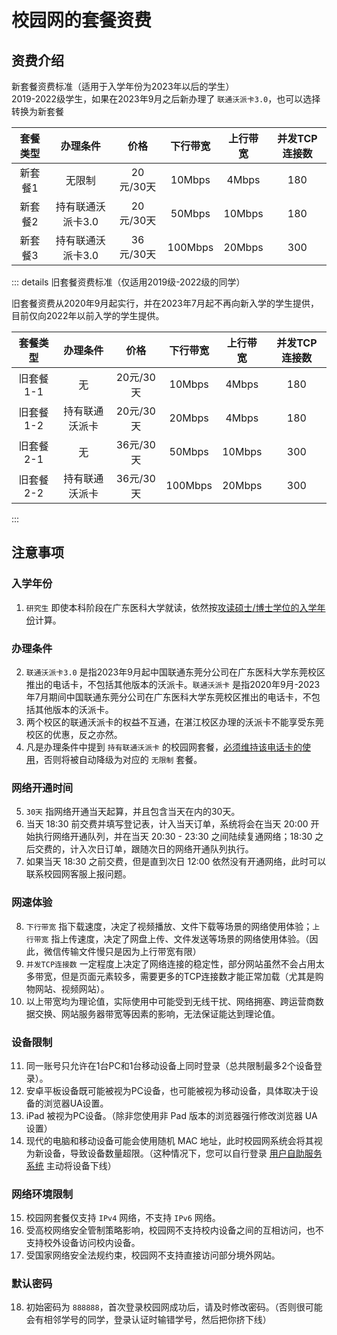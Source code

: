 # 校园网的套餐资费

## 资费介绍

新套餐资费标准（适用于入学年份为2023年以后的学生）  
2019-2022级学生，如果在2023年9月之后新办理了 `联通沃派卡3.0`，也可以选择转换为新套餐

| 套餐类型 |     办理条件      |   价格    | 下行带宽 | 上行带宽 | 并发TCP连接数 |
| :------: | :---------------: | :-------: | :------: | :------: | :-----------: |
| 新套餐1  |      无限制       | 20元/30天 |  10Mbps  |  4Mbps   |      180      |
| 新套餐2  | 持有联通沃派卡3.0 | 20元/30天 |  50Mbps  |  10Mbps  |      180      |
| 新套餐3  | 持有联通沃派卡3.0 | 36元/30天 | 100Mbps  |  20Mbps  |      300      |

::: details 旧套餐资费标准（仅适用2019级-2022级的同学）

旧套餐资费从2020年9月起实行，并在2023年7月起不再向新入学的学生提供，目前仅向2022年以前入学的学生提供。

| 套餐类型  |    办理条件    |   价格    | 下行带宽 | 上行带宽 | 并发TCP连接数 |
| :-------: | :------------: | :-------: | :------: | :------: | :-----------: |
| 旧套餐1-1 |       无       | 20元/30天 |  10Mbps  |  4Mbps   |      180      |
| 旧套餐1-2 | 持有联通沃派卡 | 20元/30天 |  20Mbps  |  4Mbps   |      180      |
| 旧套餐2-1 |       无       | 36元/30天 |  50Mbps  |  10Mbps  |      300      |
| 旧套餐2-2 | 持有联通沃派卡 | 36元/30天 | 100Mbps  |  20Mbps  |      300      |

:::

## 注意事项

### 入学年份

1. `研究生` 即使本科阶段在广东医科大学就读，依然按<u>攻读硕士/博士学位的入学年份</u>计算。

### 办理条件

2. `联通沃派卡3.0` 是指2023年9月起中国联通东莞分公司在广东医科大学东莞校区推出的电话卡，不包括其他版本的沃派卡。`联通沃派卡` 是指2020年9月-2023年7月期间中国联通东莞分公司在广东医科大学东莞校区推出的电话卡，不包括其他版本的沃派卡。
3. 两个校区的联通沃派卡的权益不互通，在湛江校区办理的沃派卡不能享受东莞校区的优惠，反之亦然。
4. 凡是办理条件中提到 `持有联通沃派卡` 的校园网套餐，<u>必须维持该电话卡的使用</u>，否则将被自动降级为对应的 `无限制` 套餐。

### 网络开通时间

5. `30天` 指网络开通当天起算，并且包含当天在内的30天。
6. 当天 18:30 前交费并填写登记表，计入当天订单，系统将会在当天 20:00 开始执行网络开通队列，并在当天 20:30 - 23:30 之间陆续复通网络；18:30 之后交费的，计入次日订单，跟随次日的网络开通队列执行。
7. 如果当天 18:30 之前交费，但是直到次日 12:00 依然没有开通网络，此时可以联系校园网客服上报问题。

### 网速体验

8. `下行带宽` 指下载速度，决定了视频播放、文件下载等场景的网络使用体验；`上行带宽` 指上传速度，决定了网盘上传、文件发送等场景的网络使用体验。（因此，微信传输文件慢只是因为上行带宽有限）
9. `并发TCP连接数` 一定程度上决定了网络连接的稳定性，部分网站虽然不会占用太多带宽，但是页面元素较多，需要更多的TCP连接数才能正常加载（尤其是购物网站、视频网站）。
10. 以上带宽均为理论值，实际使用中可能受到无线干扰、网络拥塞、跨运营商数据交换、网站服务器带宽等因素的影响，无法保证能达到理论值。

### 设备限制

11. 同一账号只允许在1台PC和1台移动设备上同时登录（总共限制最多2个设备登录）。
12. 安卓平板设备既可能被视为PC设备，也可能被视为移动设备，具体取决于设备的浏览器UA设置。
13. iPad 被视为PC设备。（除非您使用非 Pad 版本的浏览器强行修改浏览器 UA 设置）
14. 现代的电脑和移动设备可能会使用随机 MAC 地址，此时校园网系统会将其视为新设备，导致设备数量超限。（这种情况下，您可以自行登录 [用户自助服务系统](http://172.18.70.3:8080/Self/login/?302=LI) 主动将设备下线）

### 网络环境限制

15. 校园网套餐仅支持 `IPv4` 网络，不支持 `IPv6` 网络。
16. 受高校网络安全管制策略影响，校园网不支持校内设备之间的互相访问，也不支持校外设备访问校内设备。
17. 受国家网络安全法规约束，校园网不支持直接访问部分境外网站。

### 默认密码

18. 初始密码为 `888888`，首次登录校园网成功后，请及时修改密码。（否则很可能会有相邻学号的同学，登录认证时输错学号，然后把你挤下线）
